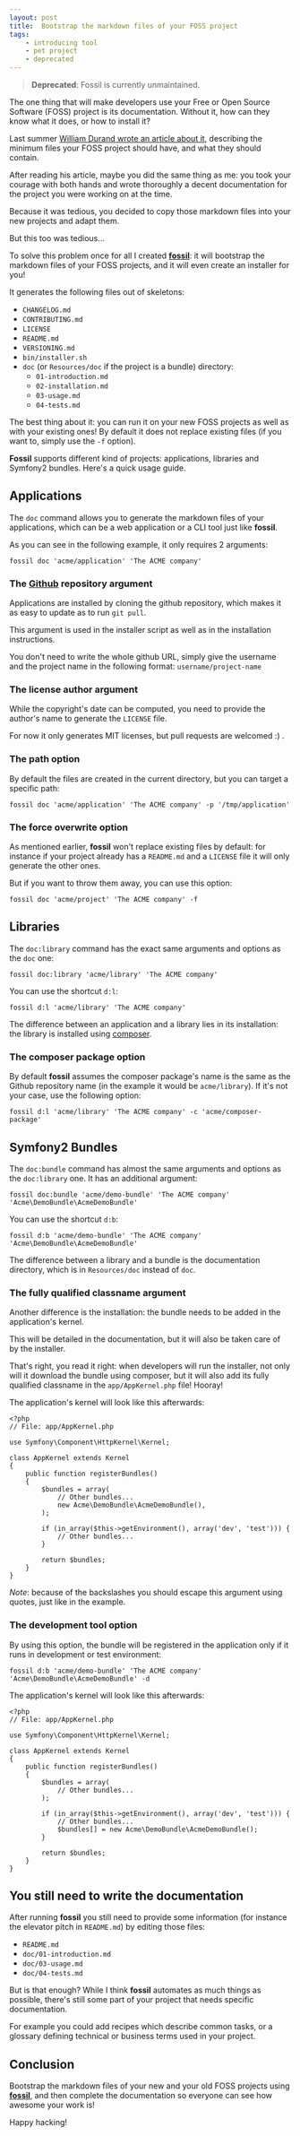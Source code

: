 ```yaml
---
layout: post
title:  Bootstrap the markdown files of your FOSS project
tags:
    - introducing tool
    - pet project
    - deprecated
---
```


> **Deprecated**: Fossil is currently unmaintained.

The one thing that will make developers use your Free or Open Source Software
(FOSS) project is its documentation. Without it, how can they know what it does,
or how to install it?

Last summer [William Durand wrote an article about it](http://williamdurand.fr/2013/07/04/on-open-sourcing-libraries/),
describing the minimum files your FOSS project should have, and what they should
contain.

After reading his article, maybe you did the same thing as me: you took your
courage with both hands and wrote thoroughly a decent documentation for the
project you were working on at the time.

Because it was tedious, you decided to copy those markdown files into your new
projects and adapt them.

But this too was tedious...

To solve this problem once for all I created **[fossil](https://github.com/gnugat/fossil)**:
it will bootstrap the markdown files of your FOSS projects, and it will even
create an installer for you!

It generates the following files out of skeletons:

* `CHANGELOG.md`
* `CONTRIBUTING.md`
* `LICENSE`
* `README.md`
* `VERSIONING.md`
* `bin/installer.sh`
* `doc` (or `Resources/doc` if the project is a bundle) directory:
    - `01-introduction.md`
    - `02-installation.md`
    - `03-usage.md`
    - `04-tests.md`

The best thing about it: you can run it on your new FOSS projects as well as
with your existing ones! By default it does not replace existing files (if you
want to, simply use the `-f` option).

**Fossil** supports different kind of projects: applications, libraries and
Symfony2 bundles. Here's a quick usage guide.

## Applications

The `doc` command allows you to generate the markdown files of your
applications, which can be a web application or a CLI tool just like **fossil**.

As you can see in the following example, it only requires 2 arguments:

    fossil doc 'acme/application' 'The ACME company'

### The [Github](https://github.com/) repository argument

Applications are installed by cloning the github repository, which makes it as
easy to update as to run `git pull`.

This argument is used in the installer script as well as in the installation
instructions.

You don't need to write the whole github URL, simply give the username and the
project name in the following format: `username/project-name`

### The license author argument

While the copyright's date can be computed, you need to provide the author's
name to generate the `LICENSE` file.

For now it only generates MIT licenses, but pull requests are welcomed :) .

### The path option

By default the files are created in the current directory, but you can target a
specific path:

    fossil doc 'acme/application' 'The ACME company' -p '/tmp/application'

### The force overwrite option

As mentioned earlier, **fossil** won't replace existing files by default: for
instance if your project already has a `README.md` and a `LICENSE` file it will
only generate the other ones.

But if you want to throw them away, you can use this option:

    fossil doc 'acme/project' 'The ACME company' -f

## Libraries

The `doc:library` command has the exact same arguments and options as the `doc`
one:

    fossil doc:library 'acme/library' 'The ACME company'

You can use the shortcut `d:l`:

    fossil d:l 'acme/library' 'The ACME company'

The difference between an application and a library lies in its installation:
the library is installed using [composer](http://getcomposer.org/).

### The composer package option

By default **fossil** assumes the composer package's name is the same as the
Github repository name (in the example it would be `acme/library`).
If it's not your case, use the following option:

    fossil d:l 'acme/library' 'The ACME company' -c 'acme/composer-package'

## Symfony2 Bundles

The `doc:bundle` command has almost the same arguments and options as the
`doc:library` one. It has an additional argument:

    fossil doc:bundle 'acme/demo-bundle' 'The ACME company' 'Acme\DemoBundle\AcmeDemoBundle'

You can use the shortcut `d:b`:

    fossil d:b 'acme/demo-bundle' 'The ACME company' 'Acme\DemoBundle\AcmeDemoBundle'

The difference between a library and a bundle is the documentation directory,
which is in `Resources/doc` instead of `doc`.

### The fully qualified classname argument

Another difference is the installation: the bundle needs to be added in the
application's kernel.

This will be detailed in the documentation, but it will also be taken care of
by the installer.

That's right, you read it right: when developers will run the installer, not
only will it download the bundle using composer, but it will also add its fully
qualified classname in the `app/AppKernel.php` file! Hooray!

The application's kernel will look like this afterwards:

    <?php
    // File: app/AppKernel.php

    use Symfony\Component\HttpKernel\Kernel;

    class AppKernel extends Kernel
    {
        public function registerBundles()
        {
            $bundles = array(
                // Other bundles...
                new Acme\DemoBundle\AcmeDemoBundle(),
            );

            if (in_array($this->getEnvironment(), array('dev', 'test'))) {
                // Other bundles...
            }

            return $bundles;
        }
    }

*Note*: because of the backslashes you should escape this argument using
quotes, just like in the example.

### The development tool option

By using this option, the bundle will be registered in the application only if
it runs in development or test environment:

    fossil d:b 'acme/demo-bundle' 'The ACME company' 'Acme\DemoBundle\AcmeDemoBundle' -d

The application's kernel will look like this afterwards:

    <?php
    // File: app/AppKernel.php

    use Symfony\Component\HttpKernel\Kernel;

    class AppKernel extends Kernel
    {
        public function registerBundles()
        {
            $bundles = array(
                // Other bundles...
            );

            if (in_array($this->getEnvironment(), array('dev', 'test'))) {
                // Other bundles...
                $bundles[] = new Acme\DemoBundle\AcmeDemoBundle();
            }

            return $bundles;
        }
    }

## You still need to write the documentation

After running **fossil** you still need to provide some information (for
instance the elevator pitch in `README.md`) by editing those files:

* `README.md`
* `doc/01-introduction.md`
* `doc/03-usage.md`
* `doc/04-tests.md`

But is that enough? While I think **fossil** automates as much things as
possible, there's still some part of your project that needs specific
documentation.

For example you could add recipes which describe common tasks, or a glossary
defining technical or business terms used in your project.

## Conclusion

Bootstrap the markdown files of your new and your old FOSS projects using
**[fossil](https://github.com/gnugat/fossil)**, and then complete the
documentation so everyone can see how awesome your work is!

Happy hacking!
